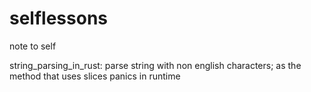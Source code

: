 # selflessons

note to self

string_parsing_in_rust: parse string with non english characters; as the method that uses slices panics in runtime
